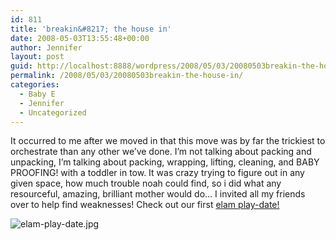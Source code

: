 ```yaml
---
id: 811
title: 'breakin&#8217; the house in'
date: 2008-05-03T13:55:48+00:00
author: Jennifer
layout: post
guid: http://localhost:8888/wordpress/2008/05/03/20080503breakin-the-house-in/
permalink: /2008/05/03/20080503breakin-the-house-in/
categories:
  - Baby E
  - Jennifer
  - Uncategorized
---
```

It occurred to me after we moved in that this move was by far the trickiest to orchestrate than any other we&#8217;ve done. I&#8217;m not talking about packing and unpacking, I&#8217;m talking about packing, wrapping, lifting, cleaning, and BABY PROOFING! with a toddler in tow. It was crazy trying to figure out in any given space, how much trouble noah could find, so i did what any resourceful, amazing, brilliant mother would do&#8230; I invited all my friends over to help find weaknesses! Check out our first [elam play-date!](http://www.flickr.com/photos/jenniferandJennifers_photos/sets/72157604842480372/ "elam play-date!")
  
<img id="image231" alt="elam-play-date.jpg" src="http://static.squarespace.com/static/50db6bb3e4b015296cd43789/50dfa5b1e4b0dc6320e0b5ea/50dfa5b1e4b0dc6320e0b6be/1209719046000/?format=original" />